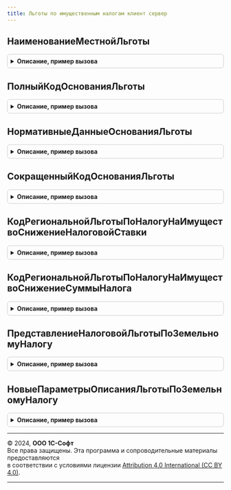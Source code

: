 ```yaml
---
title: Льготы по имущественным налогам клиент сервер
---
```



## НаименованиеМестнойЛьготы
<details style="margin: 1em 0; padding: 0.5em; border: 1px solid #ccc; border-radius: 6px;">

<summary style="font-weight: bold; cursor: pointer;">Описание, пример вызова</summary>

```bsl

// Формирует наименование для местной (региональной) льготы.
//
// Параметры:
//  Объект - СправочникОбъект.ОснованияЛьготПоИмущественнымНалогам, ДанныеФормыСтруктура - объект справочника льгот,
//		для которого нужно сформировать наименование.
//  СведенияОПунктеРегЗакона - Структура - описание конкретного пункта местного (регионального) закона, по которому
//  	предоставлена льгота. См. НовыйСведенияОПунктеМестногоЗакона()
//  НаименованиеРегиона - Строка - наименование субъекта РФ из адресного классификатора
//
// Возвращаемое значение:
//  Строка - наименование льготы
//
Функция НаименованиеМестнойЛьготы(Объект, НаименованиеРегиона = Неопределено) Экспорт
```

Пример вызова
```bsl
Результат = ЛьготыПоИмущественнымНалогамКлиентСервер.НаименованиеМестнойЛьготы(Объект, НаименованиеРегиона);
```
</details>

## ПолныйКодОснованияЛьготы
<details style="margin: 1em 0; padding: 0.5em; border: 1px solid #ccc; border-radius: 6px;">

<summary style="font-weight: bold; cursor: pointer;">Описание, пример вызова</summary>

```bsl

// Возвращает строковый код основания применения льготной налоговой ставки в формате декларации
// на основании номеров статьи, части, пункта, подпункта, абзаца (или иной единицы деления текста) нормативного акта.
//
// Параметры:
//  Статья    - Строка - номер статьи нормативного акта.
//  Часть     - Строка - номер части статьи нормативного акта.
//  Пункт     - Строка - номер пункта статьи или части статьи нормативного акта.
//  Подпункт  - Строка - номер подпункта статьи нормативного акта.
//  Абзац     - Строка - номер абзаца пункта или подпункта статьи нормативного акта.
//  Иное      - Строка - номер прочей единицы деления текста нормативного акта.
//
// Возвращаемое значение:
//  Строка - код основания применения льготной ставки налога (длина - 24).
//
Функция ПолныйКодОснованияЛьготы(Знач Статья, Знач Часть, Знач Пункт, Знач Подпункт, Знач Абзац, Знач Иное) Экспорт
```

Пример вызова
```bsl
Результат = ЛьготыПоИмущественнымНалогамКлиентСервер.ПолныйКодОснованияЛьготы(Статья, Часть, Пункт, Подпункт, Абзац, Иное) 
```
</details>

## НормативныеДанныеОснованияЛьготы
<details style="margin: 1em 0; padding: 0.5em; border: 1px solid #ccc; border-radius: 6px;">

<summary style="font-weight: bold; cursor: pointer;">Описание, пример вызова</summary>

```bsl

// Формирует по переданному коду основания льготы развернутые сведения о местном (региональном) нормативном акте -
// номере статьи, части, пункте, подпункте, абзаце (или иное), на основании которых применяется льготная ставка налога.
//
// Параметры:
//  КодОснованияЛьготы - Строка	- код основания применения льготной ставки налога в формате заявления о льготе (длина - 24).
//                                См. также ПолныйКодОснованияЛьготы().
//  БезЛидирующихНолей - Булево - если Истина, то значения структурных единиц закона возвращаются без лидирующих нолей.			 -
//
// Возвращаемое значение:
//  Структура - разобранный код основания льготы:
//  * Статья      - Строка
//  * Часть       - Строка
//  * Пункт       - Строка
//  * Подпункт    - Строка
//  * Абзац       - Строка
//  * Иное        - Строка
//
Функция НормативныеДанныеОснованияЛьготы(Знач КодОснованияЛьготы, БезЛидирующихНолей = Истина) Экспорт
```

Пример вызова
```bsl
Результат = ЛьготыПоИмущественнымНалогамКлиентСервер.НормативныеДанныеОснованияЛьготы(КодОснованияЛьготы, БезЛидирующихНолей);
```
</details>

## СокращенныйКодОснованияЛьготы
<details style="margin: 1em 0; padding: 0.5em; border: 1px solid #ccc; border-radius: 6px;">

<summary style="font-weight: bold; cursor: pointer;">Описание, пример вызова</summary>

```bsl

// Формирует по переданному полному коду основания льготы (24 символа) сокращенный код (12 символом) - оставляет только
// номер статьи, пункта и подпункта. Часть, абзац и иное игнорируются.
// Данный формат используется в декларации по налогу на имущество.
//
// Параметры:
//  КодОснованияЛьготы  - Строка - код основания применения льготной ставки налога в формате заявления о льготе (длина - 24).
//                                 См. также ПолныйКодОснованияЛьготы().
//
// Возвращаемое значение:
//  Строка - сокращенный код основания применения льготной ставки налога (длина - 12).
//
Функция СокращенныйКодОснованияЛьготы(Знач КодОснованияЛьготы) Экспорт
```

Пример вызова
```bsl
Результат = ЛьготыПоИмущественнымНалогамКлиентСервер.СокращенныйКодОснованияЛьготы(КодОснованияЛьготы) 
```
</details>

## КодРегиональнойЛьготыПоНалогуНаИмуществоСнижениеНалоговойСтавки
<details style="margin: 1em 0; padding: 0.5em; border: 1px solid #ccc; border-radius: 6px;">

<summary style="font-weight: bold; cursor: pointer;">Описание, пример вызова</summary>

```bsl

Функция КодРегиональнойЛьготыПоНалогуНаИмуществоСнижениеНалоговойСтавки() Экспорт
```

Пример вызова
```bsl
Результат = ЛьготыПоИмущественнымНалогамКлиентСервер.КодРегиональнойЛьготыПоНалогуНаИмуществоСнижениеНалоговойСтавки() 
```
</details>

## КодРегиональнойЛьготыПоНалогуНаИмуществоСнижениеСуммыНалога
<details style="margin: 1em 0; padding: 0.5em; border: 1px solid #ccc; border-radius: 6px;">

<summary style="font-weight: bold; cursor: pointer;">Описание, пример вызова</summary>

```bsl

Функция КодРегиональнойЛьготыПоНалогуНаИмуществоСнижениеСуммыНалога() Экспорт
```

Пример вызова
```bsl
Результат = ЛьготыПоИмущественнымНалогамКлиентСервер.КодРегиональнойЛьготыПоНалогуНаИмуществоСнижениеСуммыНалога() 
```
</details>

## ПредставлениеНалоговойЛьготыПоЗемельномуНалогу
<details style="margin: 1em 0; padding: 0.5em; border: 1px solid #ccc; border-radius: 6px;">

<summary style="font-weight: bold; cursor: pointer;">Описание, пример вызова</summary>

```bsl

// Готовит текстовое описание всех применяемых льгот по земельному участку
//
// Параметры:
//  ПараметрыЛьготы - Структура - см. НовыеПараметрыОписанияЛьготыПоЗемельномуНалогу()
//
// Возвращаемое значение:
//  Строка -  Описание применяемых льгот
Функция ПредставлениеНалоговойЛьготыПоЗемельномуНалогу(ПараметрыЛьготы) Экспорт
```

Пример вызова
```bsl
Результат = ЛьготыПоИмущественнымНалогамКлиентСервер.ПредставлениеНалоговойЛьготыПоЗемельномуНалогу(ПараметрыЛьготы) 
```
</details>

## НовыеПараметрыОписанияЛьготыПоЗемельномуНалогу
<details style="margin: 1em 0; padding: 0.5em; border: 1px solid #ccc; border-radius: 6px;">

<summary style="font-weight: bold; cursor: pointer;">Описание, пример вызова</summary>

```bsl

// Формирует структуру с набором свойств, необходимых для описания льгот по земельному участку
//
// Возвращаемое значение:
//  Структура -  Новые параметры описания льготы по земельному налогу:
// * ОснованиеЛьготыПоНалоговойБазе
// * НачалоДействияЛьготыПоНалоговойБазе
// * ОкончаниеДействияЛьготыПоНалоговойБазе
// * ДоляНеОблагаемойНалогомПлощадиЗнаменатель
// * ДоляНеОблагаемойНалогомПлощадиЧислитель
// * НеОблагаемаяНалогомСумма
// * ОснованиеЛьготыСнижениеСуммыНалога
// * НачалоДействияЛьготыСнижениеСуммыНалога
// * ОкончаниеДействияЛьготыСнижениеСуммыНалога
// * СуммаУменьшенияСуммыНалога
// * ПроцентУменьшенияСуммыНалога
// * ОснованиеЛьготыСнижениеСтавки
// * НачалоДействияЛьготыСнижениеСтавки
// * ОкончаниеДействияЛьготыСнижениеСтавки
// * СниженнаяНалоговаяСтавка
// * ВидЛьготыПоНалоговойБазе
// * ВидЛьготыСнижениеСуммыНалога
// * ВидЛьготыСнижениеСтавки
Функция НовыеПараметрыОписанияЛьготыПоЗемельномуНалогу() Экспорт
```

Пример вызова
```bsl
Результат = ЛьготыПоИмущественнымНалогамКлиентСервер.НовыеПараметрыОписанияЛьготыПоЗемельномуНалогу() 
```
</details>

---

© 2024, **ООО 1С-Софт**  
Все права защищены. Эта программа и сопроводительные материалы предоставляются  
в соответствии с условиями лицензии [Attribution 4.0 International (CC BY 4.0)](https://creativecommons.org/licenses/by/4.0/legalcode).

---
